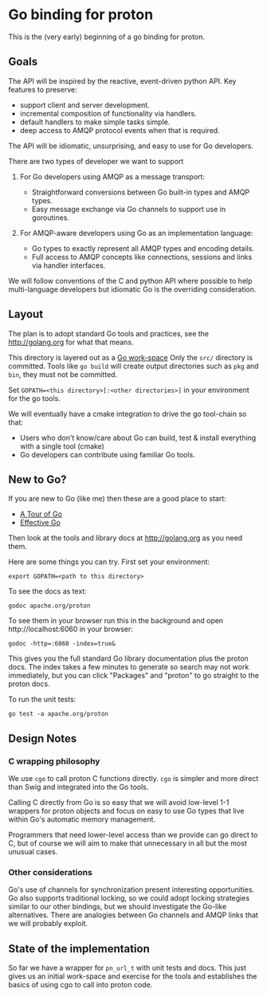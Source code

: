 # Go binding for proton

This is the (very early) beginning of a go binding for proton.

## Goals

The API will be inspired by the reactive, event-driven python API. Key features
to preserve:

- support client and server development.
- incremental composition of functionality via handlers.
- default handlers to make simple tasks simple.
- deep access to AMQP protocol events when that is required.

The API will be idiomatic, unsurprising, and easy to use for Go developers.

There are two types of developer we want to support

1. For Go developers using AMQP as a message transport:
   - Straightforward conversions between Go built-in types and AMQP types.
   - Easy message exchange via Go channels to support use in goroutines.

2. For AMQP-aware developers using Go as an implementation language:
   - Go types to exactly represent all AMQP types and encoding details.
   - Full access to AMQP concepts like connections, sessions and links via handler interfaces.

We will follow conventions of the C and python API where possible to help
multi-language developers but idiomatic Go is the overriding consideration.

## Layout

The plan is to adopt standard Go tools and practices, see the <http://golang.org>
for what that means.

This directory is layered out as a [Go work-space](http://golang.org/doc/code.html)
Only the `src/` directory is committed. Tools like `go build` will create output
directories such as `pkg` and `bin`, they must not be committed.

Set `GOPATH=<this directory>[:<other directories>]` in your environment for the go tools.

We will eventually have a cmake integration to drive the go tool-chain so that:

- Users who don't know/care about Go can build, test & install everything with a single tool (cmake)
- Go developers can contribute using familiar Go tools.

## New to Go?

If you are new to Go (like me) then these are a good place to start:

- [A Tour of Go](http://tour.golang.org)
- [Effective Go](http://golang.org/doc/effective_go.html)

Then look at the tools and library docs at <http://golang.org> as you need them.

Here are some things you can try. First set your environment:

    export GOPATH=<path to this directory>

To see the docs as text:

    godoc apache.org/proton

To see them in your browser run this in the background and open
http://localhost:6060 in your browser:

    godoc -http=:6060 -index=true&

This gives you the full standard Go library documentation plus the proton
docs. The index takes a few minutes to generate so search may not work
immediately, but you can click "Packages" and "proton" to go straight to the
proton docs.

To run the unit tests:

    go test -a apache.org/proton

## Design Notes

### C wrapping philosophy

We use `cgo` to call proton C functions directly. `cgo` is simpler and more
direct than Swig and integrated into the Go tools.

Calling C directly from Go is so easy that we will avoid low-level 1-1 wrappers
for proton objects and focus on easy to use Go types that live within Go's
automatic memory management. 

Programmers that need lower-level access than we provide can go direct to C, but
of course we will aim to make that unnecessary in all but the most unusual cases.

###  Other considerations

Go's use of channels for synchronization present interesting opportunities. Go
also supports traditional locking, so we could adopt locking strategies similar
to our other bindings, but we should investigate the Go-like alternatives. There
are analogies between Go channels and AMQP links that we will probably exploit.

## State of the implementation

So far we have a wrapper for `pn_url_t` with unit tests and docs. This just
gives us an initial work-space and exercise for the tools and establishes the
basics of using cgo to call into proton code.


